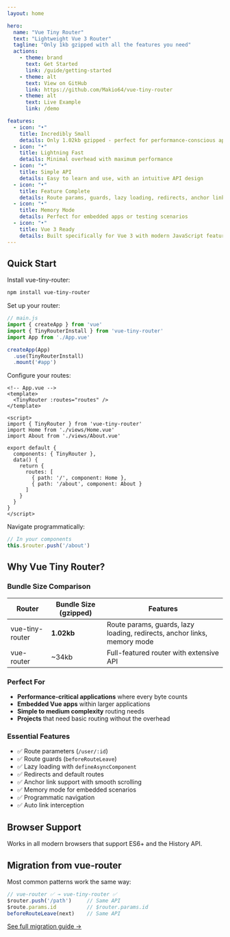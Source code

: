 ```yaml
---
layout: home

hero:
  name: "Vue Tiny Router"
  text: "Lightweight Vue 3 Router"
  tagline: "Only 1kb gzipped with all the features you need"
  actions:
    - theme: brand
      text: Get Started
      link: /guide/getting-started
    - theme: alt
      text: View on GitHub
      link: https://github.com/Makio64/vue-tiny-router
    - theme: alt
      text: Live Example
      link: /demo

features:
  - icon: "•"
    title: Incredibly Small
    details: Only 1.02kb gzipped - perfect for performance-conscious applications
  - icon: "•"
    title: Lightning Fast
    details: Minimal overhead with maximum performance
  - icon: "•"
    title: Simple API
    details: Easy to learn and use, with an intuitive API design
  - icon: "•"
    title: Feature Complete
    details: Route params, guards, lazy loading, redirects, anchor links, and more
  - icon: "•"
    title: Memory Mode
    details: Perfect for embedded apps or testing scenarios
  - icon: "•"
    title: Vue 3 Ready
    details: Built specifically for Vue 3 with modern JavaScript features
---
```


## Quick Start

Install vue-tiny-router:

```bash
npm install vue-tiny-router
```

Set up your router:

```javascript
// main.js
import { createApp } from 'vue'
import { TinyRouterInstall } from 'vue-tiny-router'
import App from './App.vue'

createApp(App)
  .use(TinyRouterInstall)
  .mount('#app')
```

Configure your routes:

```vue
<!-- App.vue -->
<template>
  <TinyRouter :routes="routes" />
</template>

<script>
import { TinyRouter } from 'vue-tiny-router'
import Home from './views/Home.vue'
import About from './views/About.vue'

export default {
  components: { TinyRouter },
  data() {
    return {
      routes: [
        { path: '/', component: Home },
        { path: '/about', component: About }
      ]
    }
  }
}
</script>
```

Navigate programmatically:

```javascript
// In your components
this.$router.push('/about')
```

## Why Vue Tiny Router?

### Bundle Size Comparison

| Router | Bundle Size (gzipped) | Features |
|--------|----------------------|----------|
| vue-tiny-router | **1.02kb** | Route params, guards, lazy loading, redirects, anchor links, memory mode |
| vue-router | ~34kb | Full-featured router with extensive API |

### Perfect For

- **Performance-critical applications** where every byte counts
- **Embedded Vue apps** within larger applications
- **Simple to medium complexity** routing needs
- **Projects** that need basic routing without the overhead

### Essential Features

- ✅ Route parameters (`/user/:id`)
- ✅ Route guards (`beforeRouteLeave`)
- ✅ Lazy loading with `defineAsyncComponent`
- ✅ Redirects and default routes
- ✅ Anchor link support with smooth scrolling
- ✅ Memory mode for embedded scenarios
- ✅ Programmatic navigation
- ✅ Auto link interception

## Browser Support

Works in all modern browsers that support ES6+ and the History API.

## Migration from vue-router

Most common patterns work the same way:

```javascript
// vue-router ✅ → vue-tiny-router ✅
$router.push('/path')     // Same API
$route.params.id          // $router.params.id
beforeRouteLeave(next)    // Same API
```

[See full migration guide →](/migration/from-vue-router) 